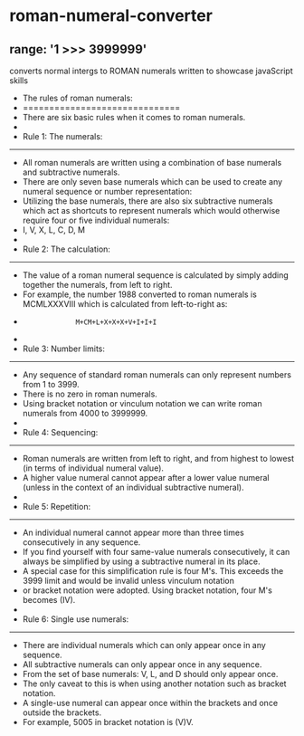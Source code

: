 # roman-numeral-converter
 ## range: '1 >>> 3999999'
converts normal intergs to ROMAN numerals written to showcase javaScript skills 
 
  * The rules of roman numerals:
 * ==============================
 * There are six basic rules when it comes to roman numerals.
 * 
 * Rule 1: The numerals:
 * **************************
 * All roman numerals are written using a combination of base numerals and subtractive numerals.
 * There are only seven base numerals which can be used to create any numeral sequence or number representation:
 * Utilizing the base numerals, there are also six subtractive numerals which act as shortcuts to represent numerals which would otherwise require four or five individual numerals:
 *  I, V, X, L, C, D, M
 * 
 * Rule 2: The calculation:
 * **************************
 * The value of a roman numeral sequence is calculated by simply adding together the numerals, from left to right.
 * For example, the number 1988 converted to roman numerals is MCMLXXXVIII which is calculated from left-to-right as:
 *                  M+CM+L+X+X+X+V+I+I+I
 * 
 * Rule 3: Number limits:
 * **************************
 * Any sequence of standard roman numerals can only represent numbers from 1 to 3999.
 * There is no zero in roman numerals.
 * Using bracket notation or vinculum notation we can write roman numerals from 4000 to 3999999.
 * 
 * Rule 4: Sequencing:
 * **************************
 * Roman numerals are written from left to right, and from highest to lowest (in terms of individual numeral value).
 * A higher value numeral cannot appear after a lower value numeral (unless in the context of an individual subtractive numeral).
 * 
 * Rule 5: Repetition:
 * **************************
 * An individual numeral cannot appear more than three times consecutively in any sequence.
 * If you find yourself with four same-value numerals consecutively, it can always be simplified by using a subtractive numeral in its place.
 * A special case for this simplification rule is four M's. This exceeds the 3999 limit and would be invalid unless vinculum notation
 *  or bracket notation were adopted. Using bracket notation, four M's becomes (IV).
 * 
 * Rule 6: Single use numerals:
 * **************************
 * There are individual numerals which can only appear once in any sequence.
 * All subtractive numerals can only appear once in any sequence.
 * From the set of base numerals: V,  L,  and D should only appear once.
 * The only caveat to this is when using another notation such as bracket notation.
 *  A single-use numeral can appear once within the brackets and once outside the brackets.
 *  For example, 5005 in bracket notation is (V)V.

